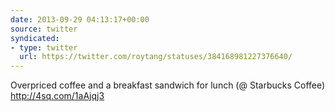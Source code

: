 ```yaml
---
date: 2013-09-29 04:13:17+00:00
source: twitter
syndicated:
- type: twitter
  url: https://twitter.com/roytang/statuses/384168981227376640/
---
```


Overpriced coffee and a breakfast sandwich for lunch (@ Starbucks Coffee) http://4sq.com/1aAjqj3